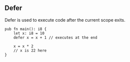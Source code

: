 ## Defer

Defer is used to execute code after the current scope exits.

```
pub fn main(): i8 {
    let x: i8 = 10
    defer x = x + 1 // executes at the end

    x = x * 2
    // x is 22 here
}
```